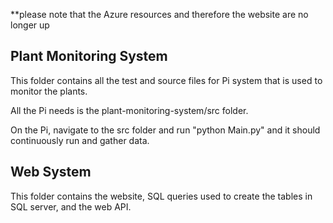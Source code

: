 **please note that the Azure resources and therefore the website are no longer up

## Plant Monitoring System
This folder contains all the test and source files for Pi system that is used to monitor the plants.

All the Pi needs is the plant-monitoring-system/src folder.

On the Pi, navigate to the src folder and run "python Main.py" and it should continuously run and gather data.


## Web System
This folder contains the website, SQL queries used to create the tables in SQL server, and the web API.
